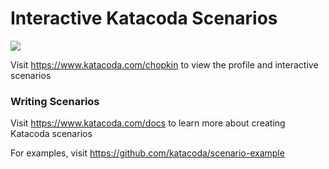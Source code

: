 # Interactive Katacoda Scenarios

[![](http://shields.katacoda.com/katacoda/chopkin/count.svg)](https://www.katacoda.com/chopkin "Get your profile on Katacoda.com")

Visit https://www.katacoda.com/chopkin to view the profile and interactive scenarios

### Writing Scenarios
Visit https://www.katacoda.com/docs to learn more about creating Katacoda scenarios

For examples, visit https://github.com/katacoda/scenario-example
